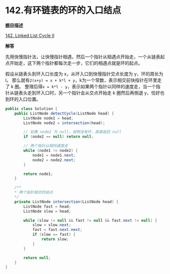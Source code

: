 # 142.有环链表的环的入口结点

**题目描述**

[142. Linked List Cycle II](https://leetcode.com/problems/linked-list-cycle-ii/)

**解答**

先用快慢指针法，让快慢指针相遇，然后一个指针从相遇点开始走，一个从链表起点开始走，这下两个指针都每次走一步，它们的相遇点就是环的起点。

假设从链表头到环入口长度为 x，从环入口到快慢指针交点长度为 y，环的周长为 l。
那么就有`2(x+y) = x + k*l + y`，k为一个常数，表示相交前快指针在环里走了 k 圈。
整理后得`x = k*l - y`，表示如果两个指针以同样的速度走，当一个指针从链表头走到环入口时，另一个指针会从交点开始走 k 圈然后再倒退 y，恰好也到环的入口位置。

```java
public class Solution {
    public ListNode detectCycle(ListNode head) {
        ListNode node1 = head;
        ListNode node2 = intersection(head);

        // 如果 node2 为 null，说明没有环，直接返回 null
        if (node2 == null) return null;

        // 两个指针以相同速度走
        while (node1 != node2) {
            node1 = node1.next;
            node2 = node2.next;
        }

        return node1;
    }

    /**
    * 两个指针相交的结点
    */
    private ListNode intersection(ListNode head) {
        ListNode fast = head;
        ListNode slow = head;

        while (slow != null && fast != null && fast.next != null) {
            slow = slow.next;
            fast = fast.next.next;
            if (slow == fast) {
                return slow;
            }
        }

        return null;
    }
}
```